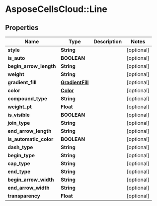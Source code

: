# AsposeCellsCloud::Line

## Properties
Name | Type | Description | Notes
------------ | ------------- | ------------- | -------------
**style** | **String** |  | [optional] 
**is_auto** | **BOOLEAN** |  | [optional] 
**begin_arrow_length** | **String** |  | [optional] 
**weight** | **String** |  | [optional] 
**gradient_fill** | [**GradientFill**](GradientFill.md) |  | [optional] 
**color** | [**Color**](Color.md) |  | [optional] 
**compound_type** | **String** |  | [optional] 
**weight_pt** | **Float** |  | [optional] 
**is_visible** | **BOOLEAN** |  | [optional] 
**join_type** | **String** |  | [optional] 
**end_arrow_length** | **String** |  | [optional] 
**is_automatic_color** | **BOOLEAN** |  | [optional] 
**dash_type** | **String** |  | [optional] 
**begin_type** | **String** |  | [optional] 
**cap_type** | **String** |  | [optional] 
**end_type** | **String** |  | [optional] 
**begin_arrow_width** | **String** |  | [optional] 
**end_arrow_width** | **String** |  | [optional] 
**transparency** | **Float** |  | [optional] 



